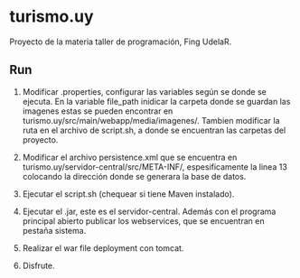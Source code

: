 # turismo.uy
Proyecto de la materia taller de programación, Fing UdelaR.

## Run

1. Modificar .properties, configurar las variables según se donde se ejecuta. En la variable file_path inidicar la carpeta donde se guardan las imagenes estas se pueden encontrar en turismo.uy/src/main/webapp/media/imagenes/. Tambien modificar la ruta en el archivo de script.sh, a donde se encuentran las carpetas del proyecto.

2. Modificar el archivo persistence.xml que se encuentra en turismo.uy/servidor-central/src/META-INF/, espesificamente la linea 13 colocando la dirección donde se generara la base de datos.

3. Ejecutar el script.sh (chequear si tiene Maven instalado).

4. Ejecutar el .jar, este es el servidor-central. Además con el programa principal abierto publicar los webservices, que se encuentran en pestaña sistema.

5. Realizar el war file deployment con tomcat.

6. Disfrute.
